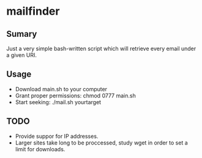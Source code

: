 # mailfinder

## Sumary

Just a very simple bash-written script which will retrieve every email under a given
URI.

## Usage

* Download main.sh to your computer
* Grant proper permissions: chmod 0777 main.sh
* Start seeking: ./mail.sh yourtarget

## TODO

* Provide suppor for IP addresses.
* Larger sites take long to be proccessed, study wget in order to set a limit for downloads.

